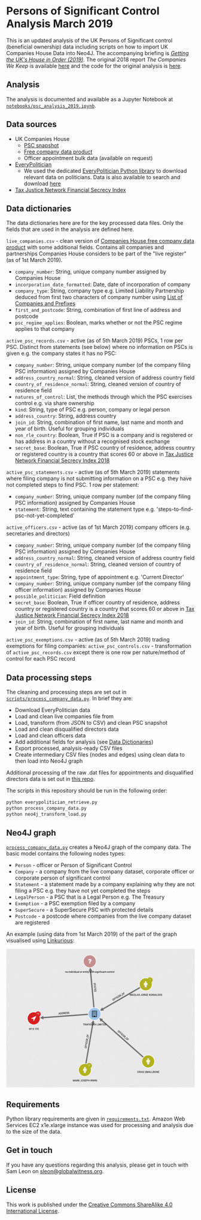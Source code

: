 # Persons of Significant Control Analysis March 2019

This is an updated analysis of the UK Persons of Significant control (beneficial ownership) data including scripts on how to import UK Companies House Data into Neo4J. The accompanying briefing is [*Getting the UK's House in Order (2019)*](https://www.globalwitness.org/companieshouse). The original 2018 report *The Companies We Keep* is available  [here](https://www.globalwitness.org/en/campaigns/corruption-and-money-laundering/anonymous-company-owners/companies-we-keep/) and the code for the original analysis is [here](https://github.com/Global-Witness/the-companies-we-keep-public).

## Analysis

The analysis is documented and available as a Jupyter Notebook at [`notebooks/psc_analysis_2019.ipynb`](notebooks/psc_analysis_2019.ipynb).

## Data sources

- UK Companies House
	- [PSC snapshot](http://download.companieshouse.gov.uk/en_pscdata.html)
	- [Free company data product](http://download.companieshouse.gov.uk/en_output.html)
	- Officer appointment bulk data (available on request)
- [EveryPolitician](http://everypolitician.org/)
	- We used the dedicated [EveryPolitician Python library](https://github.com/everypolitician/everypolitician-python) to download relevant data on politicians. Data is also available to search and download [here](http://everypolitician.org/countries.html)
- [Tax Justice Network Financial Secrecy Index](https://www.financialsecrecyindex.com/introduction/fsi-2018-results)

## Data dictionaries

The data dictionaries here are for the key processed data files. Only the fields that are used in the analysis are defined here.

`live_companies.csv` - clean version of [Companies House free company data product](http://download.companieshouse.gov.uk/en_output.html) with some additional fields. Contains all companies and partnerships Companies House considers to be part of the "live register" (as of 1st March 2019).

  - `company_number`: String, unique company number assigned by Companies House
  - `incorporation_date_formatted`: Date, date of incorporation of company
  - `company_type`: String, company type e.g. Limited Liability Partnership deduced from first two characters of company number using [List of Companies and Prefixes](https://assets.publishing.service.gov.uk/government/uploads/system/uploads/attachment_data/file/426891/uniformResourceIdentifiersCustomerGuide.pdf)
  - `first_and_postcode`: String, combination of first line of address and postcode
  - `psc_regime_applies`: Boolean, marks whether or not the PSC regime applies to that company

`active_psc_records.csv` - active (as of 5th March 2019) PSCs, 1 row per PSC. Distinct from statements (see below) where no information on PSCs is given e.g. the company states it has no PSC:

  - `company_number`: String, unique company number (of the company filing PSC information) assigned by Companies House
  - `address_country_normal`: String, cleaned version of address country field
  - `country_of_residence_normal`: String, cleaned version of country of residence field
  - `natures_of_control`: List, the methods through which the PSC exercises control e.g. via share ownership
  - `kind`: String, type of PSC e.g. person, company or legal person
  - `address_country`: String, address country
  - `join_id`: String, combination of first name, last name and month and year of birth. Useful for grouping individuals
  - `non_rle_country`: Boolean, True if PSC is a company and is registered or has address in a country without a recognised stock exchange
  - `secret_base`: Boolean, True if PSC country of residence, address country or registered country is a country that scores 60 or above in [Tax Justice Network Financial Secrecy Index 2018](https://www.financialsecrecyindex.com/introduction/fsi-2018-results)
  
`active_psc_statements.csv` - active (as of 5th March 2019) statements where filing company is not submitting information on a PSC e.g. they have not completed steps to find PSC. 1 row per statement:

  - `company_number`: String, unique company number (of the company filing PSC information) assigned by Companies House
  - `statement`: String, text containing the statement type e.g. 'steps-to-find-psc-not-yet-completed'

`active_officers.csv` - active (as of 1st March 2019) company officers (e.g. secretaries and directors)

  - `company_number`: String, unique company number (of the company filing PSC information) assigned by Companies House
  - `address_country_normal`: String, cleaned version of address country field
  - `country_of_residence_normal`: String, cleaned version of country of residence field
  - `appointment_type`: String, type of appointment e.g. 'Current Director'
  - `company_number`: String, unique company number (of the company filing officer information) assigned by Companies House
  - `possible_politician`: Field definition
  - `secret_base`: Boolean, True if officer country of residence, address country or registered country is a country that scores 60 or above in [Tax Justice Network Financial Secrecy Index 2018](https://www.financialsecrecyindex.com/introduction/fsi-2018-results)
  - `join_id`: String, combination of first name, last name and month and year of birth. Useful for grouping individuals
  
  `active_psc_exemptions.csv` - active (as of 5th March 2019) trading exemptions for filing companies:
  `active_psc_controls.csv` - transformation of `active_psc_records.csv` except there is one row per nature/method of control for each PSC record

## Data processing steps

The cleaning and processing steps are set out in [`scripts/process_company_data.py`](scripts/process_company_data.py). In brief they are:

- Download EveryPolitician data
- Load and clean live companies file from
- Load, transform (from JSON to CSV) and clean PSC snapshot
- Load and clean disqualified directors data
- Load and clean officers data
- Add additional fields for analysis (see [Data Dictionaries](#data-dictionaries))
- Export processed, analysis-ready CSV files
- Create intermediary CSV files (nodes and edges) using clean data to then load into Neo4J graph

Additional processing of the raw .dat files for appointments and disqualified directors data is set out in [this repo](https://github.com/Global-Witness/uk-companies-house-parsers-public).

The scripts in this repository should be run in the following order:

```
python everypolitician_retrieve.py
python process_company_data.py
python neo4j_transform_load.py
```

## Neo4J graph

[`process_company_data.py`](scripts/process_company_data.py) creates a Neo4J graph of the company data. The basic model contains the following nodes types:

- `Person` - officer or Person of Significant Control
- `Company` - a company from the live company dataset, corporate officer or corporate person of significant control
- `Statement` - a statement made by a company explaining why they are not filing a PSC e.g. they have not yet completed the steps
- `LegalPerson` - a PSC that is a Legal Person e.g. The Treasury
- `Exemption` - a PSC exemption filed by a company
- `SuperSecure` - a SuperSecure PSC with protected details
- `Postcode` - a postcode where companies from the live company dataset are registered

An example (using data from 1st March 2019) of the part of the graph visualised using [Linkurious](https://linkurio.us/):

![Example of company structure visualised](images/linkurious.png?raw=true "Linkurious example")

## Requirements

Python library requirements are given in [`requirements.txt`](requirements.txt). Amazon Web Services EC2 x1e.xlarge instance was used for processing and analysis due to the size of the data.

## Get in touch

If you have any questions regarding this analysis, please get in touch with Sam Leon on sleon@globalwitness.org.

## License

This work is published under the [Creative Commons ShareAlike 4.0 International License](https://creativecommons.org/licenses/by-sa/4.0/legalcode).
